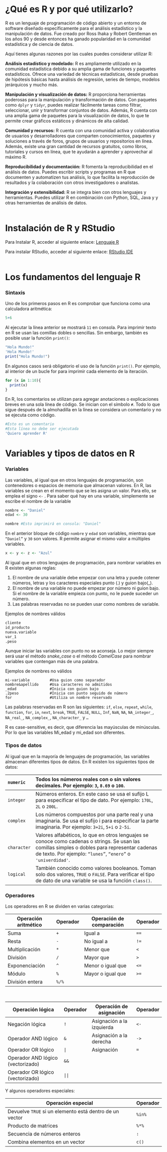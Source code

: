 # ¿Qué es R y por qué utilizarlo?

R es un lenguaje de programación de código abierto y un entorno de software diseñado específicamente para el análisis estadístico y la manipulación de datos. Fue creado por Ross Ihaka y Robert Gentleman en los años 90 y desde entonces ha ganado popularidad en la comunidad estadística y de ciencia de datos.

Aquí tienes algunas razones por las cuales puedes considerar utilizar R:

**Análisis estadístico y modelado:** R es ampliamente utilizado en la comunidad estadística debido a su amplia gama de funciones y paquetes estadísticos. Ofrece una variedad de técnicas estadísticas, desde pruebas de hipótesis básicas hasta análisis de regresión, series de tiempo, modelos jerárquicos y mucho más.

**Manipulación y visualización de datos:** R proporciona herramientas poderosas para la manipulación y transformación de datos. Con paquetes como `dplyr` y `tidyr`, puedes realizar fácilmente tareas como filtrar, seleccionar, unir y transformar conjuntos de datos. Además, R cuenta con una amplia gama de paquetes para la visualización de datos, lo que te permite crear gráficos estáticos y dinámicos de alta calidad.

**Comunidad y recursos:** R cuenta con una comunidad activa y colaborativa de usuarios y desarrolladores que comparten conocimientos, paquetes y soluciones a través de foros, grupos de usuarios y repositorios en línea. Además, existe una gran cantidad de recursos gratuitos, como libros, tutoriales y cursos en línea, que te ayudarán a aprender y aprovechar al máximo R.

**Reproducibilidad y documentación:** R fomenta la reproducibilidad en el análisis de datos. Puedes escribir scripts y programas en R que documenten y automatizen tus análisis, lo que facilita la reproducción de resultados y la colaboración con otros investigadores o analistas.

**Integración y extensibilidad:** R se integra bien con otros lenguajes y herramientas. Puedes utilizar R en combinación con Python, SQL, Java y y otras herramientas de análisis de datos.
<br>
<br>
# Instalación de R y RStudio

Para Instalar R, acceder al siguiente enlace: [Lenguaje R](https://cran.rstudio.com/)

Para instalar RStudio, acceder al siguiente enlace: [RStudio IDE](https://posit.co/downloads/)
<br>
<br>
# Los fundamentos del lenguaje R
### **Sintaxis**
Uno de los primeros pasos en R es comprobar que funciona como una calculadora aritmética:
```r
5+6
```
Al ejecutar la línea anterior se mostrará `11` en consola. Para imprimir texto en R se usan las comillas dobles o sencillas. Sin embargo, también es posible usar la función `print()`:
```r
"Hola Mundo!"
'Hola Mundo!'
print("Hola Mundo!")
```
En algunos casos será obligatorio el uso de la función `print()`. Por ejemplo, al interior de un bucle for para imprimir cada elemento de la iteración.
```r
for (x in 1:10){
  print(x)
}
```
En R, los comentarios se utilizan para agregar anotaciones o explicaciones breves en una sola línea de código. Se inician con el símbolo `#`. Todo lo que sigue después de la almohadilla en la línea se considera un comentario y no se ejecuta como código.
```r
#Esto es un comentario
#Esta línea no debe ser ejecutada
'Quiero aprender R'
```
# Variables y tipos de datos en R
### Variables
Las variables, al igual que en otros lenguajes de programación, son contenedores o espacios de memoria que almacenan valores. En R, las variables se crean en el momento que se les asigna un valor. Para ello, se emplea el signo `<-` . Para saber qué hay en una variable, simplemente se escribe el nombre de la variable
```r
nombre <- "Daniel"
edad <- 30

nombre #Esto imprimirá en consola: "Daniel"
```
En el anterior bloque de código `nombre` y `edad` son variables, mientras que `“Daniel”` y `30` son valores.
R permite asignar el mismo valor a múltiples variables.
```r
x <- y <- z <- "Azul"
```
Al igual que en otros lenguajes de programación, para nombrar variables en R existen algunas reglas:

1. El nombre de una variable debe empezar con una letra y puede cotener números, letras y los caracteres especiales punto (.) y guion bajo(\_). 
2. El nombre de una variable no puede empezar por número ni guion bajo. Si el nombre de la variable empieza con punto, no le puede suceder un número.
3. Las palabras reservadas no se pueden usar como nombres de variable.

Ejemplos de nombres válidos
```r
cliente
id_producto
nueva.variable
var_1
.peso
```
Aunque iniciar las variables con punto no se aconseja. Lo mejor siempre será usar el método *snake_case* o el método *CamelCase* para nombrar variables que contengan más de una palabra.

Ejemplos de nombres no válidos
```
mi-variable         #Usa guion como separador
nombre&apellido     #Usa caracteres no admitidos
_edad               #Inicia con guion bajo
.2peso              #Inicia con punto seguido de número
for                 #Utiliza un nombre reservado
```
Las palabras reservadas en R son las siguientes:
`if`, `else`, `repeat`, `while`, `function`, `for`, `in`, `next`, `break`, `TRUE`, `FALSE`, `NULL`, `Inf`, `NaN`, `NA`, `NA_integer_`, `NA_real_`, `NA_complex_`, `NA_character_` y `…`

R es case-sensitive, es decir, que diferencia las mayúsculas de minúsculas. Por lo que las variables Mi_edad y mi_edad son diferentes.

### Tipos de datos

Al igual que en la mayoría de lenguajes de programación, las variables almacenan diferentes tipos de datos. En R existen los siguientes tipos de datos:

|`numeric`    |Todos los números reales con o sin valores decimales. Por ejemplo: `3`, `8.69` o `100`.|
|:-           |:-|
|`integer`    |Números enteros. En este caso se usa el sufijo L para especificar el tipo de dato. Por ejemplo: `170L`, `2L` o `200L`.|
|`complex`    |Los números compuestos por una parte real y una imaginaria. Se usa el sufijo i para especificar la parte imaginaria. Por ejemplo: `3+2i`, `5+i` o `2-5i`.|
|`character`  |Valores alfabéticos, lo que en otros lenguajes se conoce como cadenas o strings. Se usan las comillas simples o dobles para representar cadenas de texto. Por ejemplo: `“lunes”`, `“enero”` o `'univerdidad'`.|
|`logical`    |También conocido como valores booleanos. Toman solo dos valores, `TRUE` o `FALSE`. Para verificar el tipo de dato de una variable se usa la función `class()`.|

### Operadores
Los operadores en R se dividen en varias categorías:

| Operación aritmético   | Operador | Operación de comparación| Operador |
|------------------------|----------|------------------------ |----------|
| Suma                   | `+`      | Igual a                 | `==`     |
| Resta                  | `-`      | No igual a              | `!=`     |
| Multiplicación         | `*`      | Menor que               | `<`      |
| División               | `/`      | Mayor que               | `>`      |
| Exponenciación         | `^`      | Menor o igual que       | `<=`     |
| Módulo                 | `%`      | Mayor o igual que       | `>=`     |
| División entera        | `%/%`    |                         |          |

<br>

| Operación lógica                  | Operador | Operación de asignación   | Operador |
|-----------------------------------|----------|-------------------------- |----------|
| Negación lógica                   | `!`      | Asignación a la izquierda | `<-`     |
| Operador AND lógico               | `&`      | Asignación a la derecha   | `->`     |
| Operador OR lógico                | `\|`     | Asignación                | `=`      |
| Operador AND lógico (vectorizado) | `&&`     |                           |          |
| Operador OR lógico (vectorizado)  | `\|\|`   |                           |          |

Y algunos operadores especiales:

| Operación especial                                       | Operador |
|----------------------------------------------------------|----------|
| Devuelve `TRUE` si un elemento está dentro de un vector  | `%in%`   |
| Producto de matrices                                     | `%*%`    |
| Secuencia de números enteros                             | `:`      |
| Combina elementos en un vector                           | `c()`    |
